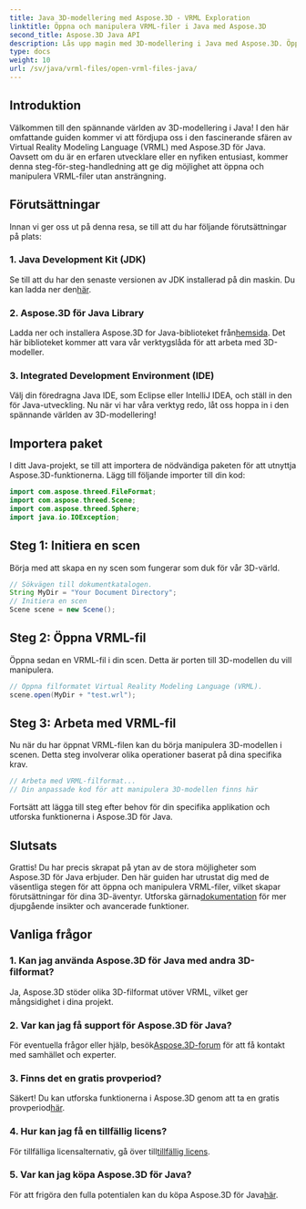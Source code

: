```yaml
---
title: Java 3D-modellering med Aspose.3D - VRML Exploration
linktitle: Öppna och manipulera VRML-filer i Java med Aspose.3D
second_title: Aspose.3D Java API
description: Lås upp magin med 3D-modellering i Java med Aspose.3D. Öppna och manipulera VRML-filer sömlöst. Dyk in i en värld av oändliga möjligheter!
type: docs
weight: 10
url: /sv/java/vrml-files/open-vrml-files-java/
---
```

## Introduktion
Välkommen till den spännande världen av 3D-modellering i Java! I den här omfattande guiden kommer vi att fördjupa oss i den fascinerande sfären av Virtual Reality Modeling Language (VRML) med Aspose.3D för Java. Oavsett om du är en erfaren utvecklare eller en nyfiken entusiast, kommer denna steg-för-steg-handledning att ge dig möjlighet att öppna och manipulera VRML-filer utan ansträngning.
## Förutsättningar
Innan vi ger oss ut på denna resa, se till att du har följande förutsättningar på plats:
### 1. Java Development Kit (JDK)
 Se till att du har den senaste versionen av JDK installerad på din maskin. Du kan ladda ner den[här](https://www.oracle.com/java/technologies/javase-downloads.html).
### 2. Aspose.3D för Java Library
Ladda ner och installera Aspose.3D for Java-biblioteket från[hemsida](https://releases.aspose.com/3d/java/). Det här biblioteket kommer att vara vår verktygslåda för att arbeta med 3D-modeller.
### 3. Integrated Development Environment (IDE)
Välj din föredragna Java IDE, som Eclipse eller IntelliJ IDEA, och ställ in den för Java-utveckling.
Nu när vi har våra verktyg redo, låt oss hoppa in i den spännande världen av 3D-modellering!
## Importera paket
I ditt Java-projekt, se till att importera de nödvändiga paketen för att utnyttja Aspose.3D-funktionerna. Lägg till följande importer till din kod:
```java
import com.aspose.threed.FileFormat;
import com.aspose.threed.Scene;
import com.aspose.threed.Sphere;
import java.io.IOException;
```
## Steg 1: Initiera en scen
Börja med att skapa en ny scen som fungerar som duk för vår 3D-värld.
```java
// Sökvägen till dokumentkatalogen.
String MyDir = "Your Document Directory";
// Initiera en scen
Scene scene = new Scene();
```
## Steg 2: Öppna VRML-fil
Öppna sedan en VRML-fil i din scen. Detta är porten till 3D-modellen du vill manipulera.
```java
// Öppna filformatet Virtual Reality Modeling Language (VRML).
scene.open(MyDir + "test.wrl");
```
## Steg 3: Arbeta med VRML-fil
Nu när du har öppnat VRML-filen kan du börja manipulera 3D-modellen i scenen. Detta steg involverar olika operationer baserat på dina specifika krav.
```java
// Arbeta med VRML-filformat...
// Din anpassade kod för att manipulera 3D-modellen finns här
```
Fortsätt att lägga till steg efter behov för din specifika applikation och utforska funktionerna i Aspose.3D för Java.
## Slutsats
Grattis! Du har precis skrapat på ytan av de stora möjligheter som Aspose.3D för Java erbjuder. Den här guiden har utrustat dig med de väsentliga stegen för att öppna och manipulera VRML-filer, vilket skapar förutsättningar för dina 3D-äventyr.
 Utforska gärna[dokumentation](https://reference.aspose.com/3d/java/) för mer djupgående insikter och avancerade funktioner.
## Vanliga frågor
### 1. Kan jag använda Aspose.3D för Java med andra 3D-filformat?
Ja, Aspose.3D stöder olika 3D-filformat utöver VRML, vilket ger mångsidighet i dina projekt.
### 2. Var kan jag få support för Aspose.3D för Java?
 För eventuella frågor eller hjälp, besök[Aspose.3D-forum](https://forum.aspose.com/c/3d/18) för att få kontakt med samhället och experter.
### 3. Finns det en gratis provperiod?
 Säkert! Du kan utforska funktionerna i Aspose.3D genom att ta en gratis provperiod[här](https://releases.aspose.com/).
### 4. Hur kan jag få en tillfällig licens?
 För tillfälliga licensalternativ, gå över till[tillfällig licens](https://purchase.aspose.com/temporary-license/).
### 5. Var kan jag köpa Aspose.3D för Java?
 För att frigöra den fulla potentialen kan du köpa Aspose.3D för Java[här](https://purchase.aspose.com/buy).